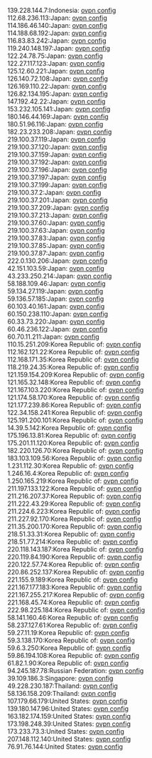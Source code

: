 139.228.144.7:Indonesia: [ovpn config](vpn/139_228_144_7.ovpn)  
112.68.236.113:Japan: [ovpn config](vpn/112_68_236_113.ovpn)  
114.186.46.140:Japan: [ovpn config](vpn/114_186_46_140.ovpn)  
114.188.68.192:Japan: [ovpn config](vpn/114_188_68_192.ovpn)  
116.83.83.242:Japan: [ovpn config](vpn/116_83_83_242.ovpn)  
119.240.148.197:Japan: [ovpn config](vpn/119_240_148_197.ovpn)  
122.24.78.75:Japan: [ovpn config](vpn/122_24_78_75.ovpn)  
122.27.117.123:Japan: [ovpn config](vpn/122_27_117_123.ovpn)  
125.12.60.221:Japan: [ovpn config](vpn/125_12_60_221.ovpn)  
126.140.72.108:Japan: [ovpn config](vpn/126_140_72_108.ovpn)  
126.169.110.22:Japan: [ovpn config](vpn/126_169_110_22.ovpn)  
126.82.134.195:Japan: [ovpn config](vpn/126_82_134_195.ovpn)  
147.192.42.22:Japan: [ovpn config](vpn/147_192_42_22.ovpn)  
153.232.105.141:Japan: [ovpn config](vpn/153_232_105_141.ovpn)  
180.146.44.169:Japan: [ovpn config](vpn/180_146_44_169.ovpn)  
180.51.96.116:Japan: [ovpn config](vpn/180_51_96_116.ovpn)  
182.23.233.208:Japan: [ovpn config](vpn/182_23_233_208.ovpn)  
219.100.37.119:Japan: [ovpn config](vpn/219_100_37_119.ovpn)  
219.100.37.120:Japan: [ovpn config](vpn/219_100_37_120.ovpn)  
219.100.37.159:Japan: [ovpn config](vpn/219_100_37_159.ovpn)  
219.100.37.192:Japan: [ovpn config](vpn/219_100_37_192.ovpn)  
219.100.37.196:Japan: [ovpn config](vpn/219_100_37_196.ovpn)  
219.100.37.197:Japan: [ovpn config](vpn/219_100_37_197.ovpn)  
219.100.37.199:Japan: [ovpn config](vpn/219_100_37_199.ovpn)  
219.100.37.2:Japan: [ovpn config](vpn/219_100_37_2.ovpn)  
219.100.37.201:Japan: [ovpn config](vpn/219_100_37_201.ovpn)  
219.100.37.209:Japan: [ovpn config](vpn/219_100_37_209.ovpn)  
219.100.37.213:Japan: [ovpn config](vpn/219_100_37_213.ovpn)  
219.100.37.60:Japan: [ovpn config](vpn/219_100_37_60.ovpn)  
219.100.37.63:Japan: [ovpn config](vpn/219_100_37_63.ovpn)  
219.100.37.83:Japan: [ovpn config](vpn/219_100_37_83.ovpn)  
219.100.37.85:Japan: [ovpn config](vpn/219_100_37_85.ovpn)  
219.100.37.87:Japan: [ovpn config](vpn/219_100_37_87.ovpn)  
222.0.130.206:Japan: [ovpn config](vpn/222_0_130_206.ovpn)  
42.151.103.59:Japan: [ovpn config](vpn/42_151_103_59.ovpn)  
43.233.250.214:Japan: [ovpn config](vpn/43_233_250_214.ovpn)  
58.188.109.46:Japan: [ovpn config](vpn/58_188_109_46.ovpn)  
59.134.27.119:Japan: [ovpn config](vpn/59_134_27_119.ovpn)  
59.136.57.185:Japan: [ovpn config](vpn/59_136_57_185.ovpn)  
60.103.40.161:Japan: [ovpn config](vpn/60_103_40_161.ovpn)  
60.150.238.110:Japan: [ovpn config](vpn/60_150_238_110.ovpn)  
60.33.73.220:Japan: [ovpn config](vpn/60_33_73_220.ovpn)  
60.46.236.122:Japan: [ovpn config](vpn/60_46_236_122.ovpn)  
60.70.11.211:Japan: [ovpn config](vpn/60_70_11_211.ovpn)  
110.15.251.209:Korea Republic of: [ovpn config](vpn/110_15_251_209.ovpn)  
112.162.121.22:Korea Republic of: [ovpn config](vpn/112_162_121_22.ovpn)  
112.168.171.35:Korea Republic of: [ovpn config](vpn/112_168_171_35.ovpn)  
118.219.24.35:Korea Republic of: [ovpn config](vpn/118_219_24_35.ovpn)  
121.159.154.209:Korea Republic of: [ovpn config](vpn/121_159_154_209.ovpn)  
121.165.32.148:Korea Republic of: [ovpn config](vpn/121_165_32_148.ovpn)  
121.167.103.220:Korea Republic of: [ovpn config](vpn/121_167_103_220.ovpn)  
121.174.58.170:Korea Republic of: [ovpn config](vpn/121_174_58_170.ovpn)  
121.177.239.86:Korea Republic of: [ovpn config](vpn/121_177_239_86.ovpn)  
122.34.158.241:Korea Republic of: [ovpn config](vpn/122_34_158_241.ovpn)  
125.191.200.101:Korea Republic of: [ovpn config](vpn/125_191_200_101.ovpn)  
14.39.5.142:Korea Republic of: [ovpn config](vpn/14_39_5_142.ovpn)  
175.196.13.81:Korea Republic of: [ovpn config](vpn/175_196_13_81.ovpn)  
175.201.11.120:Korea Republic of: [ovpn config](vpn/175_201_11_120.ovpn)  
182.220.126.70:Korea Republic of: [ovpn config](vpn/182_220_126_70.ovpn)  
183.103.109.56:Korea Republic of: [ovpn config](vpn/183_103_109_56.ovpn)  
1.231.112.30:Korea Republic of: [ovpn config](vpn/1_231_112_30.ovpn)  
1.246.16.4:Korea Republic of: [ovpn config](vpn/1_246_16_4.ovpn)  
1.250.165.219:Korea Republic of: [ovpn config](vpn/1_250_165_219.ovpn)  
211.197.133.122:Korea Republic of: [ovpn config](vpn/211_197_133_122.ovpn)  
211.216.207.37:Korea Republic of: [ovpn config](vpn/211_216_207_37.ovpn)  
211.222.43.29:Korea Republic of: [ovpn config](vpn/211_222_43_29.ovpn)  
211.224.6.223:Korea Republic of: [ovpn config](vpn/211_224_6_223.ovpn)  
211.227.92.170:Korea Republic of: [ovpn config](vpn/211_227_92_170.ovpn)  
211.35.200.170:Korea Republic of: [ovpn config](vpn/211_35_200_170.ovpn)  
218.51.33.31:Korea Republic of: [ovpn config](vpn/218_51_33_31.ovpn)  
218.51.77.214:Korea Republic of: [ovpn config](vpn/218_51_77_214.ovpn)  
220.118.143.187:Korea Republic of: [ovpn config](vpn/220_118_143_187.ovpn)  
220.119.84.190:Korea Republic of: [ovpn config](vpn/220_119_84_190.ovpn)  
220.122.57.74:Korea Republic of: [ovpn config](vpn/220_122_57_74.ovpn)  
220.86.252.137:Korea Republic of: [ovpn config](vpn/220_86_252_137.ovpn)  
221.155.9.189:Korea Republic of: [ovpn config](vpn/221_155_9_189.ovpn)  
221.167.177.183:Korea Republic of: [ovpn config](vpn/221_167_177_183.ovpn)  
221.167.255.217:Korea Republic of: [ovpn config](vpn/221_167_255_217.ovpn)  
221.168.45.74:Korea Republic of: [ovpn config](vpn/221_168_45_74.ovpn)  
222.98.225.184:Korea Republic of: [ovpn config](vpn/222_98_225_184.ovpn)  
58.141.160.46:Korea Republic of: [ovpn config](vpn/58_141_160_46.ovpn)  
58.237.127.61:Korea Republic of: [ovpn config](vpn/58_237_127_61.ovpn)  
59.27.11.19:Korea Republic of: [ovpn config](vpn/59_27_11_19.ovpn)  
59.3.138.170:Korea Republic of: [ovpn config](vpn/59_3_138_170.ovpn)  
59.6.3.250:Korea Republic of: [ovpn config](vpn/59_6_3_250.ovpn)  
59.86.194.108:Korea Republic of: [ovpn config](vpn/59_86_194_108.ovpn)  
61.82.1.90:Korea Republic of: [ovpn config](vpn/61_82_1_90.ovpn)  
94.245.187.78:Russian Federation: [ovpn config](vpn/94_245_187_78.ovpn)  
39.109.186.3:Singapore: [ovpn config](vpn/39_109_186_3.ovpn)  
49.228.230.187:Thailand: [ovpn config](vpn/49_228_230_187.ovpn)  
58.136.158.209:Thailand: [ovpn config](vpn/58_136_158_209.ovpn)  
107.179.66.179:United States: [ovpn config](vpn/107_179_66_179.ovpn)  
139.180.147.96:United States: [ovpn config](vpn/139_180_147_96.ovpn)  
163.182.174.159:United States: [ovpn config](vpn/163_182_174_159.ovpn)  
173.198.248.39:United States: [ovpn config](vpn/173_198_248_39.ovpn)  
173.233.73.3:United States: [ovpn config](vpn/173_233_73_3.ovpn)  
207.148.112.140:United States: [ovpn config](vpn/207_148_112_140.ovpn)  
76.91.76.144:United States: [ovpn config](vpn/76_91_76_144.ovpn)  
